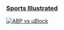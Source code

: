 ### [Sports Illustrated](www.si.com)

[![ABP vs µBlock](http://img.youtube.com/vi/SzJr4hmPlgQ/1.jpg)](https://www.youtube.com/watch?v=SzJr4hmPlgQ)
